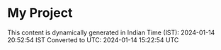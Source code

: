 # My Project

This content is dynamically generated in Indian Time (IST): 2024-01-14 20:52:54 IST
Converted to UTC: 2024-01-14 15:22:54 UTC
